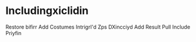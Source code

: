# Includingxiclidin
Restore bifirr
Add Costumes IntrigrI'd Zps DXincciyd
Add Result Pull Include Priyfin